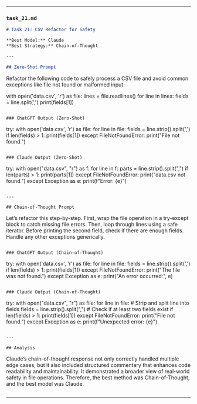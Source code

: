 
---

### `task_21.md`

```markdown
# Task 21: CSV Refactor for Safety

**Best Model:** Claude  
**Best Strategy:** Chain-of-Thought  

---

## Zero-Shot Prompt
```
Refactor the following code to safely process a CSV file and avoid common exceptions like file not found or malformed input:

with open('data.csv', 'r') as file:
    lines = file.readlines()
    for line in lines:
        fields = line.split(',')
        print(fields[1])
```

### ChatGPT Output (Zero-Shot)
```
try:
    with open('data.csv', 'r') as file:
        for line in file:
            fields = line.strip().split(',')
            if len(fields) > 1:
                print(fields[1])
except FileNotFoundError:
    print("File not found.")
```

### Claude Output (Zero-Shot)
```
try:
    with open("data.csv", "r") as f:
        for line in f:
            parts = line.strip().split(",")
            if len(parts) > 1:
                print(parts[1])
except FileNotFoundError:
    print("data.csv not found.")
except Exception as e:
    print(f"Error: {e}")
```

---

## Chain-of-Thought Prompt
```
Let’s refactor this step-by-step. First, wrap the file operation in a try-except block to catch missing file errors. Then, loop through lines using a safe iterator. Before printing the second field, check if there are enough fields. Handle any other exceptions generically.
```

### ChatGPT Output (Chain-of-Thought)
```
try:
    with open('data.csv', 'r') as file:
        for line in file:
            fields = line.strip().split(',')
            if len(fields) > 1:
                print(fields[1])
except FileNotFoundError:
    print("The file was not found.")
except Exception as e:
    print("An error occurred:", e)
```

### Claude Output (Chain-of-Thought)
```
try:
    with open("data.csv", "r") as file:
        for line in file:
            # Strip and split line into fields
            fields = line.strip().split(",")
            # Check if at least two fields exist
            if len(fields) > 1:
                print(fields[1])
except FileNotFoundError:
    print("File not found.")
except Exception as e:
    print(f"Unexpected error: {e}")
```

---

## Analysis
```
Claude’s chain-of-thought response not only correctly handled multiple edge cases, but it also included structured commentary that enhances code readability and maintainability. It demonstrated a broader view of real-world safety in file operations. Therefore, the best method was Chain-of-Thought, and the best model was Claude.
```
```

---
